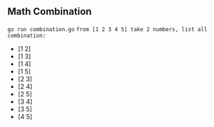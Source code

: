 
## Math Combination 
`go run combination.go`
`from [1 2 3 4 5] take 2 numbers, list all combination:`
- [1 2]
- [1 3]
- [1 4]
- [1 5]
- [2 3]
- [2 4]
- [2 5]
- [3 4]
- [3 5]
- [4 5]
